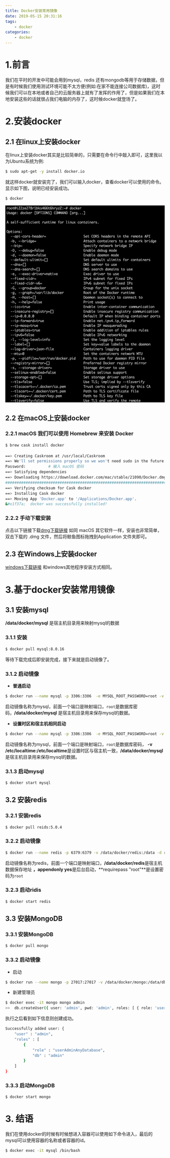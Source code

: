```yaml
---
title: Docker安装常用镜像
date: 2019-05-15 20:31:16
tags:
    - docker
categories: 
    - docker
---
```

# 1.前言
我们在平时的开发中可能会用到mysql，redis 还有mongodb等用于存储数据，但是有时候我们使用测试环境可能不太方便(例如:在家不能连接公司数据库)，这时候我们可以在本地或者自己的云服务器上就有了发挥的作用了，但是如果我们在本地安装这些的话就很占我们电脑的内存了，这时候docker就登场了。
<!-- more -->
# 2.安装docker
## 2.1 在linux上安装docker
在linux上安装docker其实是比较简单的，只需要在命令行中敲入即可，这里我以为Ubuntu系统为例:
```bash
$ sudo apt-get -y install docker.io
```
就这样docker就安装完了，我们可以输入docker，查看docker可以使用的命令。显示如下图，说明已经安装成功。
```bash
$ docker
```
![docker](/image/docker/docker-util.jpg)

## 2.2 在macOS上安装docker
### 2.2.1 macOS 我们可以使用 Homebrew 来安装 Docker
```bash
$ brew cask install docker

==> Creating Caskroom at /usr/local/Caskroom
==> We'll set permissions properly so we won't need sudo in the future
Password:          # 输入 macOS 密码
==> Satisfying dependencies
==> Downloading https://download.docker.com/mac/stable/21090/Docker.dmg
######################################################################## 100.0%
==> Verifying checksum for Cask docker
==> Installing Cask docker
==> Moving App 'Docker.app' to '/Applications/Docker.app'.
&#x1f37a;  docker was successfully installed!
```
### 2.2.2 手动下载安装
点击以下链接下载[dmg下载链接](https://download.docker.com/mac/stable/Docker.dmg) 如同 macOS 其它软件一样，安装也非常简单，双击下载的 .dmg 文件，然后将鲸鱼图标拖拽到Application 文件夹即可。

## 2.3 在Windows上安装docker
[windows下载链接](https://www.docker.com/get-docker) 和windows其他程序安装方式相同。

# 3.基于docker安装常用镜像
## 3.1 安装mysql
**/data/docker/mysql** 是宿主机目录用来映射mysql的数据
### 3.1.1 安装
```bash
$ docker pull mysql:8.0.16
```
等待下载完成后即安装完成，接下来就是启动镜像了。
### 3.1.2 启动镜像
- **普通启动**
```bash
$ docker run --name mysql -p 3306:3306  -e MYSQL_ROOT_PASSWORD=root -v /data/docker/mysql:/var/lib/mysql -d mysql:8.0.16

```
启动镜像名称为mysql，前面一个端口是映射端口，`root`是数据库密码，**/data/docker/mysql** 是宿主机目录用来保存mysql的数据。
- **设置时区和宿主机相同启动**
```bash
$ docker run --name mysql -p 3306:3306  -e MYSQL_ROOT_PASSWORD=root -v /etc/localtime:/etc/localtime  -v /data/docker/mysql:/var/lib/mysql -d mysql:8.0.16

```
启动镜像名称为mysql，前面一个端口是映射端口，`root`是数据库密码， **-v /etc/localtime:/etc/localtime**是设置时区与宿主机一致，**/data/docker/mysql** 是宿主机目录用来保存mysql的数据。

### 3.1.3 启动mysql
```bash
$ docker start mysql
```

## 3.2 安装redis
### 3.2.1 安装redis
```bash
$ docker pull reids:5.0.4
```

### 3.2.2 启动镜像
```bash
$ docker run --name redis -p 6379:6379 -v /data/docker/redis:/data -d redis:5.0.4 redis-server --appendonly yes --requirepass "root"

```
启动镜像名称为redis，前面一个端口是映射端口，**/data/docker/redis**是宿主机数据保存地址 **，appendonly yes**是后台启动，**requirepass "root"**是设置密码为`root`

### 3.2.3 启动ridis
```bash
$ docker start redis
```


## 3.3 安装MongoDB
### 3.3.1 安装MongoDB
```bash
$ docker pull mongo
```

### 3.3.2 启动镜像
- 启动
```bash
$ docker run --name mongo -p 27017:27017 -v /data/docker/mongo:/data/db -d mongo:latest --auth

```
- 新建管理员
```bash
$ docker exec -it mongo mongo admin
>>  db.createUser({ user: 'admin', pwd: 'admin', roles: [ { role: 'userAdminAnyDatabase', db: 'admin' } ]});
```
执行之后看到如下信息则创建成功。
```bash
Successfully added user: {
    "user" : "admin",
    "roles" : [
        {
            "role" : "userAdminAnyDatabase",
            "db" : "admin"
        }
    ]
}
```

### 3.3.3 启动MongoDB
```bash
$ docker start mongo
```

# 3. 结语
我们在使用docker的时候有时候想进入容器可以使用如下命令进入，最后的mysql可以使用容器的名称或者容器的id。
```bash
$ docker exec -it mysql /bin/bash
```


